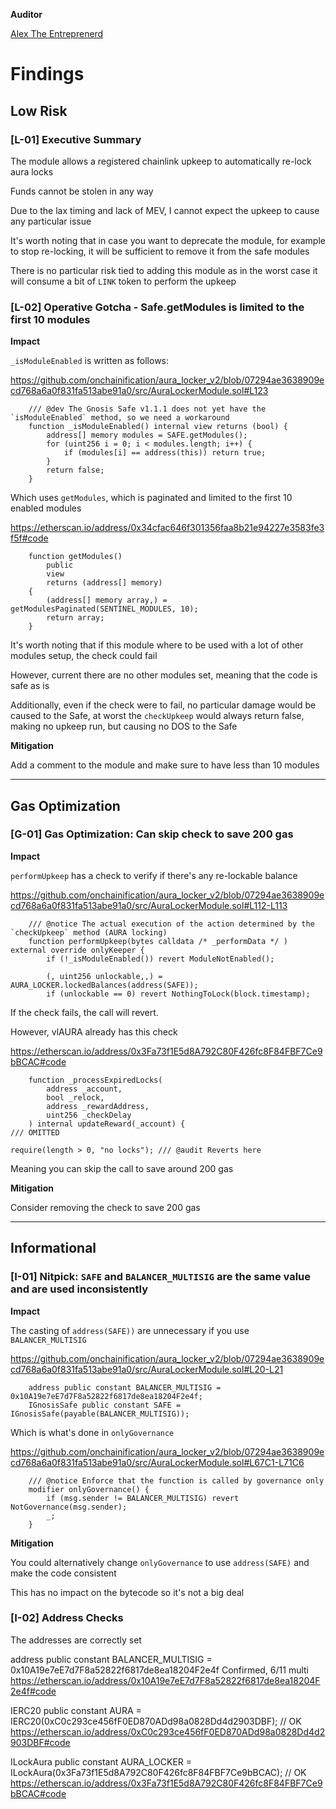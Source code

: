 
**Auditor**

[Alex The Entreprenerd](https://x.com/gallodasballo?lang=en)



# Findings

## Low Risk

### [L-01] Executive Summary

The module allows a registered chainlink upkeep to automatically re-lock aura locks

Funds cannot be stolen in any way

Due to the lax timing and lack of MEV, I cannot expect the upkeep to cause any particular issue

It's worth noting that in case you want to deprecate the module, for example to stop re-locking, it will be sufficient to remove it from the safe modules

There is no particular risk tied to adding this module as in the worst case it will consume a bit of `LINK` token to perform the upkeep

### [L-02] Operative Gotcha - Safe.getModules is limited to the first 10 modules

**Impact**

`_isModuleEnabled` is written as follows:

https://github.com/onchainification/aura_locker_v2/blob/07294ae3638909ecd768a6a0f831fa513abe91a0/src/AuraLockerModule.sol#L123

```solidity
    /// @dev The Gnosis Safe v1.1.1 does not yet have the `isModuleEnabled` method, so we need a workaround
    function _isModuleEnabled() internal view returns (bool) {
        address[] memory modules = SAFE.getModules();
        for (uint256 i = 0; i < modules.length; i++) {
            if (modules[i] == address(this)) return true;
        }
        return false;
    }
```

Which uses `getModules`, which is paginated and limited to the first 10 enabled modules

https://etherscan.io/address/0x34cfac646f301356faa8b21e94227e3583fe3f5f#code
```solidity
    function getModules()
        public
        view
        returns (address[] memory)
    {
        (address[] memory array,) = getModulesPaginated(SENTINEL_MODULES, 10);
        return array;
    }
```

It's worth noting that if this module where to be used with a lot of other modules setup, the check could fail

However, current there are no other modules set, meaning that the code is safe as is

Additionally, even if the check were to fail, no particular damage would be caused to the Safe, at worst the `checkUpkeep` would always return false, making no upkeep run, but causing no DOS to the Safe

**Mitigation**

Add a comment to the module and make sure to have less than 10 modules

---
## Gas Optimization

### [G-01] Gas Optimization: Can skip check to save 200 gas

**Impact**

`performUpkeep` has a check to verify if there's any re-lockable balance

https://github.com/onchainification/aura_locker_v2/blob/07294ae3638909ecd768a6a0f831fa513abe91a0/src/AuraLockerModule.sol#L112-L113

```solidity
    /// @notice The actual execution of the action determined by the `checkUpkeep` method (AURA locking)
    function performUpkeep(bytes calldata /* _performData */ ) external override onlyKeeper {
        if (!_isModuleEnabled()) revert ModuleNotEnabled();

        (, uint256 unlockable,,) = AURA_LOCKER.lockedBalances(address(SAFE));
        if (unlockable == 0) revert NothingToLock(block.timestamp);
```

If the check fails, the call will revert.

However, vlAURA already has this check

https://etherscan.io/address/0x3Fa73f1E5d8A792C80F426fc8F84FBF7Ce9bBCAC#code
```solidity
    function _processExpiredLocks(
        address _account,
        bool _relock,
        address _rewardAddress,
        uint256 _checkDelay
    ) internal updateReward(_account) {
/// OMITTED

require(length > 0, "no locks"); /// @audit Reverts here
```

Meaning you can skip the call to save around 200 gas

**Mitigation**

Consider removing the check to save 200 gas

----
## Informational

### [I-01] Nitpick: `SAFE` and `BALANCER_MULTISIG` are the same value and are used inconsistently

**Impact**

The casting of `address(SAFE))` are unnecessary if you use `BALANCER_MULTISIG`

https://github.com/onchainification/aura_locker_v2/blob/07294ae3638909ecd768a6a0f831fa513abe91a0/src/AuraLockerModule.sol#L20-L21

```solidity
    address public constant BALANCER_MULTISIG = 0x10A19e7eE7d7F8a52822f6817de8ea18204F2e4f;
    IGnosisSafe public constant SAFE = IGnosisSafe(payable(BALANCER_MULTISIG));
```

Which is what's done in `onlyGovernance`

https://github.com/onchainification/aura_locker_v2/blob/07294ae3638909ecd768a6a0f831fa513abe91a0/src/AuraLockerModule.sol#L67C1-L71C6

```solidity
    /// @notice Enforce that the function is called by governance only
    modifier onlyGovernance() {
        if (msg.sender != BALANCER_MULTISIG) revert NotGovernance(msg.sender);
        _;
    }
```

**Mitigation**

You could alternatively change `onlyGovernance` to use `address(SAFE)` and make the code consistent

This has no impact on the bytecode so it's not a big deal

### [I-02] Address Checks

The addresses are correctly set

address public constant BALANCER_MULTISIG = 0x10A19e7eE7d7F8a52822f6817de8ea18204F2e4f
Confirmed, 6/11 multi 
https://etherscan.io/address/0x10A19e7eE7d7F8a52822f6817de8ea18204F2e4f#code

IERC20 public constant AURA = IERC20(0xC0c293ce456fF0ED870ADd98a0828Dd4d2903DBF); // OK
https://etherscan.io/address/0xC0c293ce456fF0ED870ADd98a0828Dd4d2903DBF#code

ILockAura public constant AURA_LOCKER = ILockAura(0x3Fa73f1E5d8A792C80F426fc8F84FBF7Ce9bBCAC); // OK
https://etherscan.io/address/0x3Fa73f1E5d8A792C80F426fc8F84FBF7Ce9bBCAC#code



